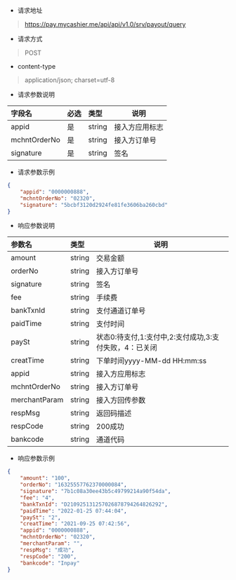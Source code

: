 - 请求地址
> https://pay.mycashier.me/api/api/v1.0/srv/payout/query
- 请求方式
> POST
- content-type
> application/json; charset=utf-8
- 请求参数说明

|字段名|必选|类型|说明|
|:----    |:-------    |:--- |------      |
|appid|是|string|接入方应用标志|
|mchntOrderNo|是|string|接入方订单号|
|signature|是|string|签名|

- 请求参数示例
```json
{
    "appid": "0000000888",
    "mchntOrderNo": "02320",
    "signature": "5bcbf3120d2924fe81fe3606ba260cbd"
}
```
- 响应参数说明

|参数名|类型|说明|
|:--|:--|---|
|amount|string|交易金额|
|orderNo|string|接入方订单号|
|signature|string|签名|
|fee|string|手续费|
|bankTxnId|string|支付通道订单号|
|paidTime|string|支付时间|
|paySt|string|状态0:待支付,1:支付中,2:支付成功,3:支付失败，4：已关闭|
|creatTime|string|下单时间yyyy-MM-dd HH:mm:ss|
|appid|string|接入方应用标志|
|mchntOrderNo|string|接入方订单号|
|merchantParam|string|接入方回传参数|
|respMsg|string|返回码描述|
|respCode|string|200成功|
|bankcode|string|通道代码|

- 响应参数示例
```json
{
    "amount": "100",
    "orderNo": "16325557762370000084",
    "signature": "7b1c08a30ee43b5c49799214a90f54da",
    "fee": "4",
    "bankTxnId": "D210925131257026878794264826292",
    "paidTime": "2022-01-25 07:44:04",
    "paySt": "2",
    "creatTime": "2021-09-25 07:42:56",
    "appid": "0000000888",
    "mchntOrderNo": "02320",
    "merchantParam": "",
    "respMsg": "成功",
    "respCode": "200",
    "bankcode": "Inpay"
}
```
